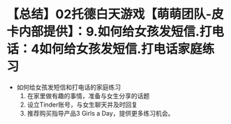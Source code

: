 # 【总结】02托德白天游戏【萌萌团队-皮卡内部提供】：9.如何给女孩发短信.打电话：4如何给女孩发短信.打电话家庭练习

-   如何给女孩发短信和打电话的家庭练习
    1.  在家里做有趣的事情，准备与女生分享的话题
    2.  设立Tinder账号，与女生聊天并及时回复
    3.  推荐购买指导产品3 Girls a Day，提供更多练习机会。